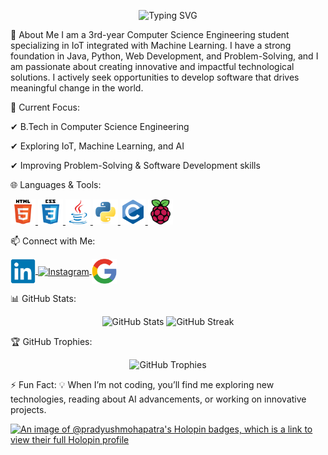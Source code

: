 <p align="center"><img src="https://readme-typing-svg.demolab.com?font=Fira+Code&pause=1000&color=F0F7D6&center=true&vCenter=true&width=500&lines=Hello+%F0%9F%91%8B%2C+I'm+Pradyush+Mohapatra!;Passionate+Computer+Science+Engineer;IoT+%7C+Machine+Learning+%7C+Web+Development" alt="Typing SVG"></p>
🚀 About Me
I am a 3rd-year Computer Science Engineering student specializing in IoT integrated with Machine Learning. I have a strong foundation in Java, Python, Web Development, and Problem-Solving, and I am passionate about creating innovative and impactful technological solutions. I actively seek opportunities to develop software that drives meaningful change in the world.

🎯 Current Focus:
<p>✔ B.Tech in Computer Science Engineering</p>
<p>✔ Exploring IoT, Machine Learning, and AI</p>
<p>✔ Improving Problem-Solving & Software Development skills</p>

🌐 Languages & Tools:
<p align="left"> <a href="https://www.w3.org/html/" target="_blank"> <img src="https://raw.githubusercontent.com/devicons/devicon/master/icons/html5/html5-original-wordmark.svg" alt="HTML5" width="40" height="40"/> </a> <a href="https://www.w3schools.com/css/" target="_blank"> <img src="https://raw.githubusercontent.com/devicons/devicon/master/icons/css3/css3-original-wordmark.svg" alt="CSS3" width="40" height="40"/> </a> <a href="https://www.java.com" target="_blank"> <img src="https://raw.githubusercontent.com/devicons/devicon/master/icons/java/java-original.svg" alt="Java" width="40" height="40"/> </a> <a href="https://www.python.org" target="_blank"> <img src="https://raw.githubusercontent.com/devicons/devicon/master/icons/python/python-original.svg" alt="Python" width="40" height="40"/> </a> <a href="https://en.wikipedia.org/wiki/C_(programming_language)" target="_blank"> <img src="https://raw.githubusercontent.com/devicons/devicon/master/icons/c/c-original.svg" alt="C" width="40" height="40"/> </a> <a href="https://www.raspberrypi.org/" target="_blank"> <img src="https://raw.githubusercontent.com/devicons/devicon/master/icons/raspberrypi/raspberrypi-original.svg" alt="Raspberry Pi" width="40" height="40"/> </a> </p>
📫 Connect with Me:
<p align="left"> <a href="https://linkedin.com/in/pradyush-mohapatra-3011b626a" target="_blank"> <img align="center" src="https://raw.githubusercontent.com/devicons/devicon/master/icons/linkedin/linkedin-original.svg" alt="LinkedIn" height="40" width="40"/> </a> <a href="https://www.instagram.com/mr_pradyush?igsh=MWg5a20wNWJiMWthZQ==" target="_blank"> <img align="center" src="https://raw.githubusercontent.com/devicons/devicon/master/icons/instagram/instagram-original.svg" alt="Instagram" height="40" width="40"/> </a> <a href="mailto:pradyushmohapatra9@gmail.com"> <img align="center" src="https://raw.githubusercontent.com/devicons/devicon/master/icons/google/google-original.svg" alt="Email" height="40" width="40"/> </a> </p>
📊 GitHub Stats:
<p align="center"> <img src="https://github-readme-stats.vercel.app/api?username=pradyush-mohapatra&show_icons=true&theme=radical" alt="GitHub Stats" width="48%" /> <img src="https://github-readme-streak-stats.herokuapp.com/?user=pradyush-mohapatra&theme=radical" alt="GitHub Streak" width="48%" /> </p>
🏆 GitHub Trophies:
<p align="center"> <img src="https://github-profile-trophy.vercel.app/?username=pradyush-mohapatra&theme=darkhub&margin-w=15&margin-h=15" alt="GitHub Trophies" /> </p>
⚡ Fun Fact:
💡 When I’m not coding, you’ll find me exploring new technologies, reading about AI advancements, or working on innovative projects.

[![An image of @pradyushmohapatra's Holopin badges, which is a link to view their full Holopin profile](https://holopin.me/pradyushmohapatra)](https://holopin.io/@pradyushmohapatra)
  
<!---
pradyush-mohapatra/pradyush-mohapatra is a ✨ special ✨ repository because its `README.md` (this file) appears on your GitHub profile.
You can click the Preview link to take a look at your changes.
--->

